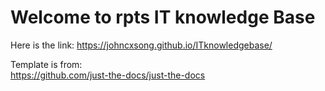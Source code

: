 # Welcome to rpts IT knowledge Base

Here is the link:
https://johncxsong.github.io/ITknowledgebase/



Template is from:  
https://github.com/just-the-docs/just-the-docs


